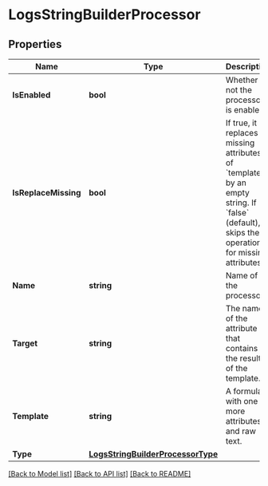 # LogsStringBuilderProcessor

## Properties

Name | Type | Description | Notes
------------ | ------------- | ------------- | -------------
**IsEnabled** | **bool** | Whether or not the processor is enabled. | [optional] [default to false]
**IsReplaceMissing** | **bool** | If true, it replaces all missing attributes of &#x60;template&#x60; by an empty string. If &#x60;false&#x60; (default), skips the operation for missing attributes. | [optional] [default to false]
**Name** | **string** | Name of the processor. | [optional] 
**Target** | **string** | The name of the attribute that contains the result of the template. | 
**Template** | **string** | A formula with one or more attributes and raw text. | 
**Type** | [**LogsStringBuilderProcessorType**](LogsStringBuilderProcessorType.md) |  | 

[[Back to Model list]](../README.md#documentation-for-models) [[Back to API list]](../README.md#documentation-for-api-endpoints) [[Back to README]](../README.md)


